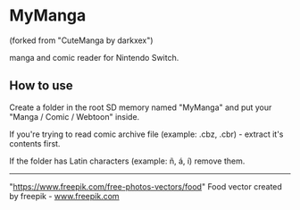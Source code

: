 # MyManga
(forked from "CuteManga by darkxex")

manga and comic reader for Nintendo Switch.

How to use
---------------------------
Create a folder in the root SD memory named "MyManga" and put your "Manga / Comic / Webtoon" inside.

If you're trying to read comic archive file (example: .cbz, .cbr) - extract it's contents first.

If the folder has Latin characters (example: ñ, á, í) remove them.








---------------------------
"https://www.freepik.com/free-photos-vectors/food" Food vector created by freepik - www.freepik.com
